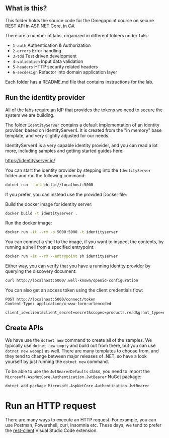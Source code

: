 What is this?
-------------

This folder holds the source code for the Omegapoint course on secure
REST API in ASP.NET Core, in C#.

There are a number of labs, organized in different folders under `labs`:

  * `1-auth`       Authentication & Authorization
  * `2-errors`     Error handling
  * `3-tdd`        Test driven development
  * `4-validation` Input data validation
  * `5-headers`    HTTP security related headers
  * `6-secdesign`  Refactor into domain application layer

Each folder has a README.md file that contains instructions for the lab.

## Run the identity provider

All of the labs require an IdP that provides the tokens we need to
secure the system we are building.

The folder `IdentityServer` contains a default implementation of an
identity provider, based on IdentityServer4.  It is created from the
"in memory" base template, and very slightly adjusted for our needs.

IdentityServer4 is a very capable identity provider, and you can read
a lot more, including samples and getting started guides here:

https://identityserver.io/

You can start the identity provider by stepping into the
`IdentityServer` folder and run the following command:

```sh
dotnet run --urls=http://localhost:5000
```

If you prefer, you can instead use the provided Docker file:

Build the docker image for identity server:

```sh
docker build -t identityserver .
```

Run the docker image:

```sh
docker run -it --rm -p 5000:5000 -t identityserver
```

You can connect a shell to the image, if you want to inspect the
contents, by running a shell from a specified entrypoint:

```sh
docker run -it --rm --entrypoint sh identityserver
```

Either way, you can verify that you have a running identity provider
by querying the discovery document:

```sh
curl http://localhost:5000/.well-known/openid-configuration
```

You can also get an access token using the client credentials flow:

```
POST http://localhost:5000/connect/token
Content-Type: application/x-www-form-urlencoded

client_id=client&client_secret=secret&scopes=products.read&grant_type=client_credentials
```

## Create APIs

We have use the `dotnet new` command to create all of the samples.  We
typically use `dotnet new empty` and build out from there, but you can
use `dotnet new webapi` as well.  There are many templates to choose
from, and they tend to change between major releases of .NET, so have
a look yourself by just running the `dotnet new` command.

To be able to use the `JwtBearerDefaults` class, you need to import
the `Microsoft.AspNetCore.Authentication.JwtBearer` NuGet package:

```
dotnet add package Microsoft.AspNetCore.Authentication.JwtBearer
```

# Run an HTTP request

There are many ways to execute an HTTP request.  For example, you can
use Postman, Powershell, curl, Insomnia etc.  These days, we tend to
prefer the [rest-client][1] Visual Studio Code extension.

[1]: https://github.com/Huachao/vscode-restclient
